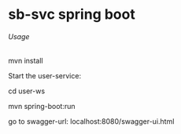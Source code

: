 # sb-svc spring boot

###### Usage

mvn install

Start the user-service:

cd user-ws

mvn spring-boot:run

go to swagger-url: localhost:8080/swagger-ui.html
